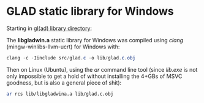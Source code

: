 # **GLAD static library for Windows**

Starting in [gl(ad) library directory](..):

The **libgladwin.a** static library for Windows was compiled using _clang_ (mingw-winlibs-llvm-ucrt) for Windows with:

```powershell
clang -c -Iinclude src/glad.c -o lib/glad.c.obj
```

Then on Linux (Ubuntu), using the _ar_ command line tool (since _lib.exe_ is not only impossible to get a hold of
without installing the 4+GBs of MSVC goodness, but is also a general piece of shit):

```bash
ar rcs lib/libgladwina.a lib/glad.c.obj
```

